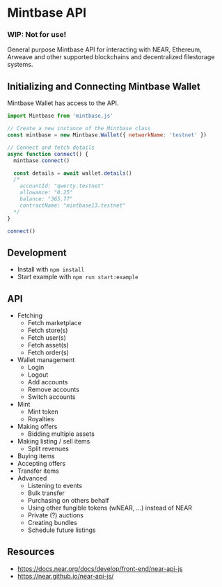# Mintbase API

### WIP: Not for use!

General purpose Mintbase API for interacting with NEAR, Ethereum, Arweave and other supported blockchains and decentralized filestorage systems.

## Initializing and Connecting Mintbase Wallet

Mintbase Wallet has access to the API.

```js
import Mintbase from 'mintbase.js'

// Create a new instance of the Mintbase class
const mintbase = new Mintbase.Wallet({ networkName: 'testnet' })

// Connect and fetch details
async function connect() {
  mintbase.connect()

  const details = await wallet.details()
  /*
    accountId: "qwerty.testnet"
    allowance: "0.25"
    balance: "365.77"
    contractName: "mintbase13.testnet"
  */
}

connect()
```

## Development

- Install with `npm install`
- Start example with `npm run start:example`

## API

- Fetching
  - Fetch marketplace
  - Fetch store(s)
  - Fetch user(s)
  - Fetch asset(s)
  - Fetch order(s)
- Wallet management
  - Login
  - Logout
  - Add accounts
  - Remove accounts
  - Switch accounts
- Mint
  - Mint token
  - Royalties
- Making offers
  - Bidding multiple assets
- Making listing / sell items
  - Split revenues
- Buying items
- Accepting offers
- Transfer items
- Advanced
  - Listening to events
  - Bulk transfer
  - Purchasing on others behalf
  - Using other fungible tokens (wNEAR, ...) instead of NEAR
  - Private (?) auctions
  - Creating bundles
  - Schedule future listings

## Resources

- https://docs.near.org/docs/develop/front-end/near-api-js
- https://near.github.io/near-api-js/

